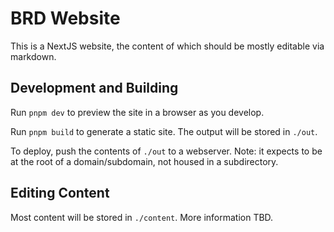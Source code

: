 # BRD Website

This is a NextJS website, the content of which should be mostly editable via markdown.

## Development and Building

Run `pnpm dev` to preview the site in a browser as you develop.

Run `pnpm build` to generate a static site. The output will be stored in `./out`.

To deploy, push the contents of `./out` to a webserver. Note: it expects to be at the root of a domain/subdomain, not housed in a subdirectory.

## Editing Content

Most content will be stored in `./content`. More information TBD.